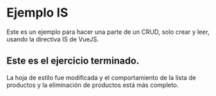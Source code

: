 # Ejemplo IS

Este es un ejemplo para hacer una parte de un CRUD, solo crear y leer, usando la directiva IS de VueJS.

## Este es el ejercicio terminado.

La hoja de estilo fue modificada y el comportamiento de la lista de productos y la eliminación de productos está más completo.